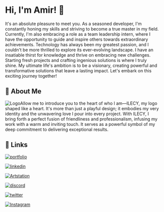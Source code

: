 
# Hi, I'm Amir! 👋

It's an absolute pleasure to meet you. As a seasoned developer, I'm constantly honing my skills and striving to become a true master in my field. Currently, I'm also embracing a role as a team leadership intern, where I have the opportunity to guide and inspire others towards extraordinary achievements. Technology has always been my greatest passion, and I couldn't be more thrilled to explore its ever-evolving landscape. I have an insatiable thirst for knowledge and thrive on embracing new challenges. Starting fresh projects and crafting ingenious solutions is where I truly shine. My ultimate life's ambition is to be a visionary, creating powerful and transformative solutions that leave a lasting impact. Let's embark on this exciting journey together!

## 🚀 About Me


![Logo](./favicon.ico)Allow me to introduce you to the heart of who I am—ILECY, my logo shaped like a heart. It's more than just a playful design; it embodies my very identity and the unwavering love I pour into every project. With ILECY, I bring forth a perfect fusion of friendliness and professionalism, infusing my work with a warm and inviting touch. It serves as a powerful symbol of my deep commitment to delivering exceptional results.

## 🔗 Links
[![portfolio](https://img.shields.io/badge/My_portfolio-2306f?style=for-the-badge&label=cyCV&labelColor=%23bebebe&color=%2306f
)](https://ilecy.ir)

[![linkedin](https://img.shields.io/badge/linkedin-0A66C2?style=for-the-badge&logo=linkedin&logoColor=white)](https://www.linkedin.com/in/ilecy/)

[![Artstation](https://img.shields.io/badge/artstation-13aff0?style=for-the-badge&logo=artstation&logoColor=white)](https://instagram.com/amir.hmch/)

[![discord](https://img.shields.io/badge/Discord-5663f0?style=for-the-badge&logo=discord&logoColor=white)](https://discordapp.com/users/982316719697719346)

[![twitter](https://img.shields.io/badge/twitter-1DA1F2?style=for-the-badge&logo=twitter&logoColor=white)](https://twitter.com//ilecyAmir)

[![Instagram](https://img.shields.io/badge/instagram-fb1869?style=for-the-badge&logo=instagram&logoColor=white)](https://instagram.com/amir.hmch/)



